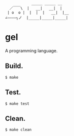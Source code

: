 
                _____ _____ __  
      ／￣￣\  |   __|   __|  |  
     | o  o |  |  |  |   __|  |__ 
    ∠――――┐ノ  |_____|_____|_____|

# gel
A programming language.

## Build.

    $ make

## Test.

    $ make test

## Clean.

    $ make clean
